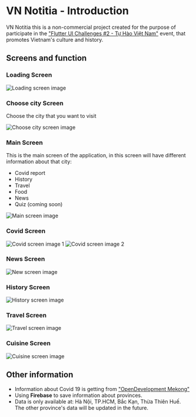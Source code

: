 # VN Notitia - Introduction

VN Notitia this is a non-commercial project created for the purpose of participate in the 
["Flutter UI Challenges #2 - Tự Hào Việt Nam"](https://www.facebook.com/events/250185323537809/) 
event, that promotes Vietnam's culture and history.  

## Screens and function
### Loading Screen
![Loading screen image](https://lh3.googleusercontent.com/z_7wn0QMMd_rxxz1zqtl2R4ztnmDKvizmpBmlePwzcXxOHc9hAOrUUS-_-0LqWqdXBrZTQjOCGCX4_7KeECTXkq1wSaKQ-5I-zmom0KVIeZlfERhr5nxNA984VzPfXVYbXs0o2iylqIurflfM2L-RaJADIkeDDfTq8T0uFq1wOpCYoKzateeYeOW73ENOiw2Pqjr4zzCwCsT5RbO6IPEzVSVWHZ_8bPwcAlLtu8k-P19FsACtMOPNege9fPc_DHHWtijxq8-W8jLW5wlF805peyvjee0RLDsiOvrzIYeqz_IRNtqMI4Huxdi2eGmiH8R1eJzR1G8bF-PhgTxjvv5a3pYAfvc3O87-5pNn0DoISyOwWBsWPHk2vzDMsAf7PBAkf224OtTe-DQsfE6268e6RmyRR-k1CtPtbEuvTHVA4LarF9Dt0cOOMHYLzGgjKUX-u1ACbKkLGn4_4UhPTG4g9rCbk4EacW6XrR_l2qvUjRQnsrZpSep6a9BuJ_Uw_lh7G3BCzY9hn5_mpn9WqneyoJkcihXGAgHjd4jP24nc8pSpmFdh0F6Fd-NBi8mEtsW0JmWeNMABLG7go9UgKz9xYfgmq_pRDebQiqKGDXKXPKQDBKXa8qo86wRqDbVPfQhqoSQRq0ocO_zvpJGbFKPiNZR0_Ao4bL8hx1RfpKZ4jVnvmvtA5XOZRzkxw1kDMg6xIl9-S5gwXgGEq90GGCPi0gX=w464-h977-no?authuser=0)
### Choose city Screen
Choose the city that you want to visit

![Choose city screen image](https://lh3.googleusercontent.com/1HVVligWo0p0Y4dVPvvwhXKtyfT7gtJ0Oh9m-ylQkWhNDjuTPg7w6wwkJ-D-c7IvjdYK_RleosAFY83Xq6Lg5TYaLQLSYFjqYmtCYO01ss5ZtAEjnTegBULzVj67e_0MCQwlrguZkndj6fYsYl1i1-o3Q5stBNuDPkpUurSDVNLN1CO_UfemPC0AJ2dbybNqccOG2MwrV3ME8vwAMszwealFWZ0k4CSI_-8FGD2z-hKGIXY_3FP5E_w25DUfoX8gpox1uyOhMD-umP51F2eiRoDRA8vTsUjpJUQvzFNUF-db1yrfiF1LC2RNVDPT61DZyqhPOQRRW1TXOvNgl_DM5OjoRH6pvFxLKNdTTH_SAChv4sQ0CevNFkDqbTPrf23mdmS6rt-bWr5OaOitNMgUPe6toKphcmpnIJOJNBTvEYQgNv3o8ItWeJccNfSgyP8ySN5qEssB5XAwtGUAzKImaELlGWPdhGyWewMt9_rEqC-43WsI2qJGiq2e5L2LkebvY0F_fRPRYSWe7mLQBwGwnp00HqMOVamPEjaYx1t2jrYXEyzuxPFPzu2FTGdGPjTD-FO5aZHPSVP2goG9ch0Yt7KssRkVFXPmO6H55nnP0Eom7tATLteAbOU2Jh9VlCur-YT609Lupps45twhsgA6Dkpuex2AWPhmlkbSy6HveqE868AHVB4GkYg0gIvc6RNORHmK4gQ7TWm4ObKXbcrdGzAk=w464-h977-no?authuser=0)
### Main Screen
This is the main screen of the application, in this screen will have different information about
that city:
- Covid report
- History
- Travel
- Food
- News
- Quiz (coming soon)

![Main screen image](https://lh3.googleusercontent.com/0ui4o4YstAIuEtxbJLQetuAACwUp_5q2peYipndqr0NrXCAU_ltZiyK22NTzwYkiHRBwYlemYRK3ScHvybBSHOWmcUJNh8AJuacMxeHby-9fJ7UxoPiSZhPTNuosy78KbDVg7VydGbVLkbntp3CswGQqtdxlAh5hSwskrjojYEZ3OdElCAsEU-oU6lvSkJB12PNvY5e7vrt_1FsPBXk7s0pio64UX2hunIZ3nIjNDrKYLptSA-Kh5NwjtD8dGPGvOpCQJlbknSuzRpZa2jyVO3LGswTVrW2PAUTyQLjhxKYV0p8mt2XdkKsiHxZ_lLmUlwqLn7Lw19B10VabiVFRkC3TiKSx1u8W8Hq6oJcHlNgtehd766V0GXZ9EcsIJvEr97PU208V7nSyLwSFUIAwqKMbrovzlAzH_Q8v9xObbP3RxYBD2EW9kzaFAmm3QzYlgvc9gGeRAvA0aqZpEOkk6Vgp6rgFHSYgh0upYmp2ODa5kRCi3rYwgDdOhwm0XkfMy-_CwM3YhpoFqYgzV0vue48J_t1gnE6qDKypyL8A1CYPXqE_1DR9vQJ7S9USAQtyzqwV-3N1OJib5Pugs-6MkQKHSWdwi12jdylSs3JUbFQHobBEhDcCDOLMzBKznuXoTnMRGP6RFUddURaq83NqmcmGHEwdBBznel0GIwqMHMDGUzWhTyaHQrD3EdYEzssYZXU54F8aZLopvnjuCqEmnKhq=w459-h968-no?authuser=0)

### Covid Screen

![Covid screen image 1](https://lh3.googleusercontent.com/f5yYqzUZsSpSYhatH9kQVP0XZcBjqadhUlltRi_gZRrdz7PjrB9oWZh6EXh27Mk-CYRxpXYPozJSVED5R09mjKjLr9weIHD20F_om7VRZlbEP0JMMP0g7XpF6-Ufg-HehZLjTj0_6z2ZR3HWTDga2VNacK9YM6VZZlE6ged1ZCE-vnXwBID1K2frlG_f8aB68BkRlvW10OZYvsqoOLYw6pN69lBv0YTLyZ68KUarTYqxmy1fJVcMnTu4TtDuxD5zKnAjUFPvrQgDma8ccTsKhcLB89wZ0rx4S0CNILKCbjMPC--FQHv5hr7I0tumOpYVBPAlbAPYztWjZsAuVu78UhQy2QDnZg5Fa0f5UUYa1rFWIngHBNQbjsInBSlL7xCfMU1BT96S2s2QMPV4j7QfD5lLEfKD8Wl5TSzQrMBlFH7mPeZt1aJnsxExCadRK8ZLTEiljNpHo86xpwjfUEUX1bncJgmSvfIgRjtOlcxzVx838jlGKqL-5Xa1CfvuRgmvq37dj0qh_pMnW5v_LwTaxTfZZN2eNqdjvJ6siZ95_KuSHjS1p1iiz8O3gXdmgVeOrhBK8ZZEObHFSDxY3XzrhCvLVKDZfWdlHNeJuCgmXf8-2x_1zk_AqzygsMFMj-OHuLdN2qPaXC2o5yWjZEMdwZHa6hgSea_t0279EUO2UYf6fAKeaZS508kiTQq-79BHfAta4IeYIKenwSyoU7wzBDN6=w464-h977-no?authuser=0)
![Covid screen image 2](https://lh3.googleusercontent.com/ZiJahygfMHiWCbYZ0pDfr2hrsb2lvMzc46aOTpOl5xsac0yy60C7bQQr4d59sp9mHAvAIWHNYz1m08apj52gFsYL4-YJ7sYT3rpUIP8VWA0A6X-5k7hdOnfuD8q7rT8FY8WWiQclQyp3gvFfdU5p8kFQUb3JhcFSjanOnohiYPjKlQkd0vBUx8aSKHId2AV6eSPN2SEdXJQ_lfgmu2rJtp5LwZVNuiNcCmaHQCKQ93kLITA1nMk8IcBbXxxexYlXrVlS1FTYWBK1Fbf8-rMqjcQ_moSFmIQZ4XUiomBuv4rrPc8FReK5C5SX5KMihbdi8ZofL8xU0hYnis0nDDKLlsYoAySM84C8WkLFlgZFCtGPmJfEHlD2d0M5DMKVEVPn_a6Gd2OSdAU773GB8hzKD4SYysDRofhcBIICNXsBlWPcAW7ro5gTq7CS0uwecSa0D8kUwprZVjlCLO-KXIXAwYtfTDeow9mL9sUr2RSWFsyQsLlc-9CLuUNayJu7kcRiUbxFV9RIFp_4AofiyPa-vAUCBTtSAu5KlQWA_QBF_C99l3W8jTn1Iti8xZ4ji4lb-BIkIcT826JD1Y4xZXfo9jcWCejzux7Xcc1mrlBNlHHqOFZaG5_DeV-3zPiYfXnaHP5yqb0BpmZDEAIjq2pc7PqrSqWPFyvBdwhNDKZiK9jNs-JOLvvTO8shTiwaZe6hOLlIDwhj7FCzILTNKWTHU-3a=w464-h977-no?authuser=0)

### News Screen

![New screen image](https://lh3.googleusercontent.com/w042-y1Tx6rUs0prqGYB0wQcBD3_9-slhx8aosLn_LQV0gSfVfTZpfrs9QydkVxTRZ7RUAMJ9NohOar_70bdvuoUG9tj8lIJ63Yu_JGSQB44gC0-a2HOT4dRjSkOqZjQftSZkqc7wv9siXv7G0cjUaG8P2pI0atvebGTJKpYAn0ynw8KwwRn-hj3aX12RXEW2HhCtiQ29VIoezL6XUm2GyFwCIwPi8iKl9P0rBIB7xQLrxxqY35whJOKlDu8GnNM94Sd5evlej7s_4QGE-EsnuYnODrTTbIPJwva-oNG6InXqO-JUVPteS67N0jCGuMvB-OWnEzUT7D7i_MHzltOJgGj0J5l49uB6PTYSASOwebcz9Bk6E8CDBJUWbAFgETfuCdSUgx8_Yo6DDvvljNVms2fj2jK_dTLgqSBg3llH5OjttZranfdMfyfWeRURiyvHo7nIaEejC6OurrBGhc6oWxSf2XLIzzfEktmvI76dE85W0SxyWgE3i1INFM7DXjVCLkOePJSXr0PSjhcXWLcxev3p4Nqp8ENKpyzJf_1K7DTv_sZVeDPyWCQocn1zRYKxMGJswRRXv_2rl_BHeitU1NweJPW8YLJyBCZqllt5Eggaz2S10qUcBVwboCqDbxY7wbE6ov63nPeVF7zu_1B30OkSmNQHm5AIydxHez0YVIBuQ7WQwOiyduhx_VPRtrzpNFTFpRYpnk59dLih-Nam7QL=w459-h968-no?authuser=0)
### History Screen

![History screen image](https://drive.google.com/file/d/1_4zImDfR73NtqZmpLGPqsyOBdVhxGr9O/view?usp=sharing)
### Travel Screen

![Travel screen image](https://lh3.googleusercontent.com/BLfm6Bn1df68hWZ0DIwdayMptroASlyM7OwNF2EDnqm0eyse9k11o-Lq_fyc9PM8PcON6KW7vZLjwlmm6_ciyDKTvwtyUZy1EEMFM_bmsa1CM2LutuWKnOLsro7L0rlyMBz4wWUCPRmaooL6dMkVnRBlqLyzDm0ul0V3JyIRESuZMh19d9lrM3tz_fXlEl0s-aQISHScDpPu8qUoWq-VN8Z6U9BFysqnBdeN3vq0tN7burGTDCBK9sVDgVs2JetNnFW7RhkX9OvJ8usoDPG_f9XTvDPziJDs1dbApDYhmG-8vuyETPEos84n5-8qBpDQzvdxb8dFoknZJbMwyZ4135mWQD1Bz4k6aIhW8Wm3jaSypFCeQIJuQc2_GouxeJrZIInI8xP5DwY8PQdMZfxV4kk3Hxfo2zkA7PLqNhm6NuDISIZkPbJ_7trmR-a_-zYKkocdmI8F6hkNa7ZnM_WnBgaUmPV4TPjiifbbgzWZGRpeqn113vKb_DJ08boFawyslEEy1XpGBNiI8isOlV_NhPHER4j97fbEO0Tl0MWz7V5VFXJRsLF4e862kbBhBiVGXKjpKsbfa4M3GSzCfcUv-GJYxmWxI3poaJgdHkgiVIcGdDLhCCXBgKsdB9D59scBOVFa2SUnJAVu63tr0yjOfnQek0ozrAR37siagaRLA12z6p49f9v8HU9fBLsKySJIJZMj1LLeFEjNNwqfolW302vQ=w459-h968-no?authuser=0)
### Cuisine Screen

![Cuisine screen image](https://lh3.googleusercontent.com/D9p6Az_xw5sMXbeopIVwd3nmSxqe6mkCtcWf5UvicUVv0Ktp8dXeSRzUVutmOW8KTzfvNtmfbZ9LilSmPGwc3UbB9tMYmebVDwSumx_GOxXp2iy2vURjnQU361WdGraSLOv2yiZyrP5aphmoak7ieYpjodwoHdNOScsVSUOLxr19xAo0d_V4Cb-KSS2Fj7UK_evaZ-hMwFz9BlpiTTctnwW4rVw_BfIvjBr7uTOdUT4WTZnVP5J1UXj3VcZD7jVWRjCRBL1ipRVws99VEtOVV3XoisXTEtzyH2mwg94AG7TGxCRVzHVgOqOfnw8pZhmpz8C8JKRKqsTJY1b3pars2TmB3L2Xv-A7yWSI0VG4nnifyrx4ahFZikhlJDcahUMG2xBitNDZ3LBwNOgRZAlN9UBHLtDZC2hqzyw4mHMmOL4xVnIpkllTHbbbqHAgTRpq9FBNcX51Ps5_TGYpWHxXDascjbLk17ssb7CpySfhyyqLIoXwd8nNBaJAXCvfNoRk8lnet2WMN8ozBqn7k-zu9OZyAOoOAz1xU9tuowB7rNkTLGdVNW1IlOAy_T4aa5TTgdsU2WCTOXKLUOgWAv_GKaMJX_gd9VtrVyPsxfb6BzU_tq6CoOBKlHpEriXwp3YOKG04DHLNYS2jzwS2bRUhcKN4GjtF3s0rkhvTNk7kQJuLg2i9ypvJG6k9id3V2bkUjxhu0NhKsgx88M4IzxXzrMpf=w459-h968-no?authuser=0)

## Other information
- Information about Covid 19 is getting from ["OpenDevelopment Mekong"](https://data.opendevelopmentmekong.net//dataset/coronavirus-covid-19-cases-in-vietnam)
- Using **Firebase** to save information about provinces.
- Data is only available at: Hà Nội, TP.HCM, Bắc Kạn, Thừa Thiên Huế. The other province's data will be updated in the future. 


